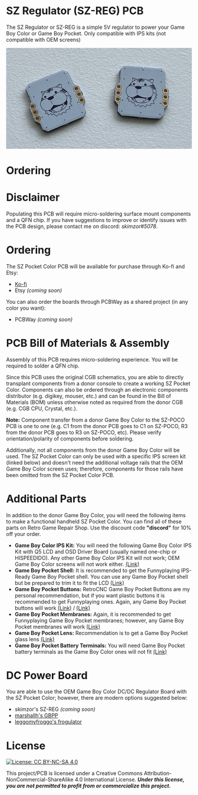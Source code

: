 # SZ Regulator (SZ-REG) PCB
The SZ Regulator or SZ-REG is a simple 5V regulator to power your Game Boy Color or Game Boy Pocket. Only compatible with IPS kits (not compatible with OEM screens)

![](images/pcb_front.jpeg)

# Ordering



# Disclaimer
Populating this PCB will require micro-soldering surface mount components and a QFN chip.  If you have suggestions to improve or identify issues with the PCB design, please contact me on discord: *skimzor#5078*.

# Ordering

The SZ Pocket Color PCB will be available for purchase through Ko-fi and Etsy:

- [Ko-fi](https://ko-fi.com/skimzor)
- Etsy *(coming soon)*

You can also order the boards through PCBWay as a shared project (in any color you want):

- PCBWay *(coming soon)*

# PCB Bill of Materials & Assembly

Assembly of this PCB requires micro-soldering experience. You will be required to solder a QFN chip.

Since this PCB uses the original CGB schematics, you are able to directly transplant components from a donor console to create a working SZ Pocket Color.  Components can also be ordered through an electronic components distributor (e.g. digikey, mouser, etc.) and can be found in the Bill of Materials (BOM) unless otherwise noted as required from the donor CGB (e.g. CGB CPU, Crystal, etc.). 

**Note:** Component transfer from a donor Game Boy Color to the SZ-POCO PCB is one to one (e.g. C1 from the donor PCB goes to C1 on SZ-POCO, R3 from the donor PCB goes to R3 on SZ-POCO, etc). Please verify orientation/polarity of components before soldering.

Additionally, not all components from the donor Game Boy Color will be used. The SZ Pocket Color can only be used with a specific IPS screen kit (linked below) and doesn't need the additional voltage rails that the OEM Game Boy Color screen uses; therefore, components for those rails have been omitted from the SZ Pocket Color PCB.

# Additional Parts

In addition to the donor Game Boy Color, you will need the following items to make a functional handheld SZ Pocket Color.  You can find all of these parts on Retro Game Repair Shop.  Use the discount code **"discord"** for 10% off your order.

- **Game Boy Color IPS Kit:** You will need the following Game Boy Color IPS Kit with Q5 LCD and OSD Driver Board (usually named one-chip or HISPEEDIDO).  Any other Game Boy Color IPS Kit will not work; OEM Game Boy Color screens will not work either. [(Link)](https://retrogamerepairshop.com/collections/gbc-displays/products/game-boy-color-q5-ips-backlight-with-osd?variant=37646279213228) 
- **Game Boy Pocket Shell:** It is recommended to get the Funnyplaying IPS-Ready Game Boy Pocket shell. You can use any Game Boy Pocket shell but be prepared to trim it to fit the LCD [(Link)](https://retrogamerepairshop.com/collections/gbp-lenses/products/funnyplaying-game-boy-pocket-q5-ips-ready-shell-housing-no-cut)
- **Game Boy Pocket Buttons:** RetroCNC Game Boy Pocket Buttons are my personal recommendation, but if you want plastic buttons it is recommended to get Funnyplaying ones. Again, any Game Boy Pocket buttons will work [(Link)](https://retrogamerepairshop.com/collections/gbp-buttons-1/products/game-boy-pocket-metal-buttons-by-retrocnc) / [(Link)](https://retrogamerepairshop.com/collections/gbp-buttons-1/products/funnyplaying-game-boy-custom-pocket-buttons)
- **Game Boy Pocket Membranes:** Again, it is recommended to get Funnyplaying Game Boy Pocket membranes; however, any Game Boy Pocket membranes will work [(Link)](https://retrogamerepairshop.com/collections/gbp-buttons-1/products/funnyplaying-game-boy-pocket-silicone-button-contact-pad-membranes)
- **Game Boy Pocket Lens:** Recommendation is to get a Game Boy Pocket glass lens [(Link)](https://retrogamerepairshop.com/collections/gbp-lenses-1)
- **Game Boy Pocket Battery Terminals:** You will need Game Boy Pocket battery terminals as the Game Boy Color ones will not fit [(Link)](https://retrogamerepairshop.com/products/gbp-game-boy-pocket-high-quality-replacement-battery-contact-terminals?_pos=3&_sid=2c6c2a553&_ss=r&variant=37893131305132 )

# DC Power Board

You are able to use the OEM Game Boy Color DC/DC Regulator Board with the SZ Pocket Color; however, there are modern options suggested below:

- skimzor's SZ-REG *(coming soon)*
- [marshallh's GBPP](https://github.com/marshallh/gbpp)
- [leggomyfroggo's frogulator](https://www.etsy.com/shop/FroggoCustoms?ref=nla_listing_details)

# License

 [![License: CC BY-NC-SA 4.0](https://licensebuttons.net/l/by-nc-sa/4.0/80x15.png)](https://creativecommons.org/licenses/by-nc-sa/4.0/)
 
This project/PCB is licensed under a Creative Commons Attribution-NonCommercial-ShareAlike 4.0 International License. ***Under this license, you are not permitted to profit from or commercialize this project.***

